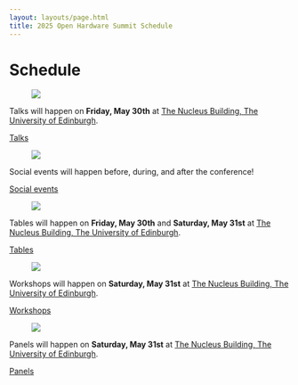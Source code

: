```yaml
---
layout: layouts/page.html
title: 2025 Open Hardware Summit Schedule
---
```


# Schedule

<div class="lil-guy is-right">
    <figure>
        <img src="/static/images/lil-guy-6-color.svg">
    </figure>
    <div class="big-quote has-yellow-outlined-shadow">
        <p>Talks will happen on <strong>Friday, May 30th</strong> at <a href="https://science-engineering.ed.ac.uk/nucleus-building" target="_blank">The Nucleus Building, The University of Edinburgh</a>.</p>
        <p>
            <a href="/talks" class="button">Talks</a>
        </p>
    </div>
</div>
<div class="lil-guy is-left">
    <figure>
        <img src="/static/images/lil-guy-2-color.svg">
    </figure>
    <div class="big-quote has-yellow-outlined-shadow">
        <p>Social events will happen before, during, and after the conference!</p>
        <p>
            <a href="/social-events" class="button">Social events</a>
        </p>
    </div>
</div>
<div class="lil-guy is-right">
    <figure>
        <img src="/static/images/lil-guy-1-color.svg">
    </figure>
    <div class="big-quote has-yellow-outlined-shadow">
        <p>Tables will happen on <strong>Friday, May 30th</strong> and <strong>Saturday, May 31st</strong> at <a href="https://science-engineering.ed.ac.uk/nucleus-building" target="_blank">The Nucleus Building, The University of Edinburgh</a>.</p>
        <p>
            <a href="/tables" class="button">Tables</a>
        </p>
    </div>
</div>
<div class="lil-guy is-left">
    <figure>
        <img src="/static/images/lil-guy-4-color.svg">
    </figure>
    <div class="big-quote  has-yellow-outlined-shadow">
        <p>Workshops will happen on <strong>Saturday, May 31st</strong> at <a href="https://science-engineering.ed.ac.uk/nucleus-building" target="_blank">The Nucleus Building, The University of Edinburgh</a>.</p>
        <p>
            <a href="/workshops" class="button">Workshops</a>
        </p>
    </div>
</div>
<div class="lil-guy is-right">
    <figure>
        <img src="/static/images/lil-guy-3-color.svg">
    </figure>
    <div class="big-quote  has-yellow-outlined-shadow">
        <p>Panels will happen on <strong>Saturday, May 31st</strong> at <a href="https://science-engineering.ed.ac.uk/nucleus-building" target="_blank">The Nucleus Building, The University of Edinburgh</a>.</p>
        <p>
            <a href="/panels" class="button">Panels</a>
        </p>
    </div>
</div>
